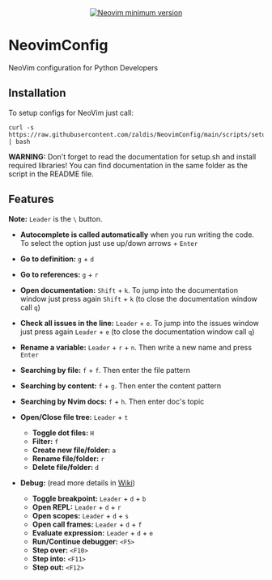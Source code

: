 <div align="center">
    <a href="https://github.com/neovim/neovim/releases/tag/stable">
      <img src="https://img.shields.io/badge/Neovim-0.8.0-blueviolet.svg?style=flat-square&logo=Neovim&logoColor=green" alt="Neovim minimum version"/>
    </a>
</div>

# NeovimConfig
NeoVim configuration for Python Developers


## Installation

To setup configs for NeoVim just call:

```shell
curl -s https://raw.githubusercontent.com/zaldis/NeovimConfig/main/scripts/setup.sh | bash
```

**WARNING:** Don't forget to read the documentation for setup.sh and install required libraries! You can find documentation in the same folder as the script in the README file.


## Features

**Note:** `Leader` is the `\` button.

- **Autocomplete is called automatically** when you run writing the code. To select the option just use up/down arrows + `Enter`

- **Go to definition:** `g` + `d`

- **Go to references:** `g` + `r`

- **Open documentation:** `Shift` + `k`. To jump into the documentation window just press again `Shift` + `k` (to close the documentation window call `q`)

- **Check all issues in the line:** `Leader` + `e`. To jump into the issues window just press again `Leader` + `e` (to close the documentation window call `q`)

- **Rename a variable:** `Leader` + `r` + `n`. Then write a new name and press `Enter`

- **Searching by file:** `f` + `f`. Then enter the file pattern

- **Searching by content:** `f` + `g`. Then enter the content pattern

- **Searching by Nvim docs:** `f` + `h`. Then enter doc's topic

- **Open/Close file tree:** `Leader` + `t`
    - **Toggle dot files:** `H`
    - **Filter:** `f`
    - **Create new file/folder:** `a`
    - **Rename file/folder:** `r`
    - **Delete file/folder:** `d`

- **Debug:** (read more details in [Wiki](https://github.com/zaldis/NeovimConfig/wiki/NVIM-Debugger-Manual))
    - **Toggle breakpoint:** `Leader` + `d` + `b`
    - **Open REPL:** `Leader` + `d` + `r`
    - **Open scopes:** `Leader` + `d` + `s`
    - **Open call frames:** `Leader` + `d` + `f`
    - **Evaluate expression:** `Leader` + `d` + `e`
    - **Run/Continue debugger:** `<F5>`
    - **Step over:** `<F10>`
    - **Step into:** `<F11>`
    - **Step out:** `<F12>`
